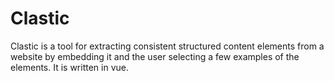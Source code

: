 # Clastic
Clastic is a tool for extracting consistent structured content elements from a website by embedding it and the user selecting a few examples of the elements. It is written in vue.
